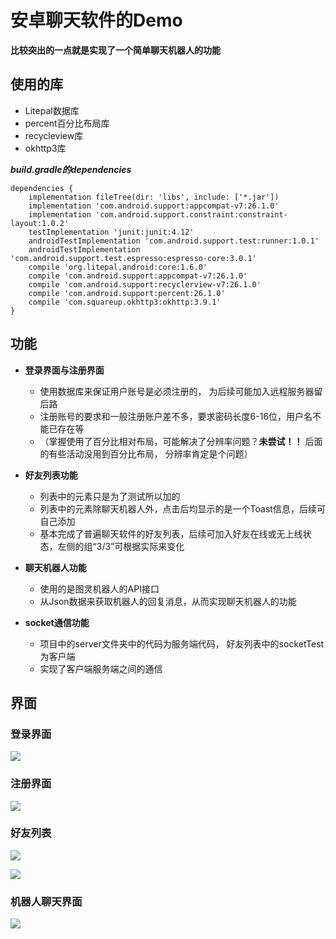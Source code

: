 ﻿# 安卓聊天软件的Demo

**比较突出的一点就是实现了一个简单聊天机器人的功能**

## 使用的库

- Litepal数据库
- percent百分比布局库
- recycleview库
- okhttp3库

***build.gradle的dependencies***
```
dependencies {
    implementation fileTree(dir: 'libs', include: ['*.jar'])
    implementation 'com.android.support:appcompat-v7:26.1.0'
    implementation 'com.android.support.constraint:constraint-layout:1.0.2'
    testImplementation 'junit:junit:4.12'
    androidTestImplementation 'com.android.support.test:runner:1.0.1'
    androidTestImplementation 'com.android.support.test.espresso:espresso-core:3.0.1'
    compile 'org.litepal.android:core:1.6.0'
    compile 'com.android.support:appcompat-v7:26.1.0'
    compile 'com.android.support:recyclerview-v7:26.1.0'
    compile 'com.android.support:percent:26.1.0'
    compile 'com.squareup.okhttp3:okhttp:3.9.1'
}

```
## 功能
    
- **登录界面与注册界面**

    + 使用数据库来保证用户账号是必须注册的， 为后续可能加入远程服务器留后路
    + 注册账号的要求和一般注册账户差不多，要求密码长度6-16位，用户名不能已存在等
    + （掌握使用了百分比相对布局，可能解决了分辨率问题？**未尝试！！** 后面的有些活动没用到百分比布局， 分辨率肯定是个问题）

- **好友列表功能**
    
    + 列表中的元素只是为了测试所以加的
    + 列表中的元素除聊天机器人外，点击后均显示的是一个Toast信息，后续可自己添加 
    + 基本完成了普遍聊天软件的好友列表，后续可加入好友在线或无上线状态，左侧的组“3/3”可根据实际来变化

- **聊天机器人功能**

    + 使用的是图灵机器人的API接口
    + 从Json数据来获取机器人的回复消息，从而实现聊天机器人的功能 

- **socket通信功能**

    + 项目中的server文件夹中的代码为服务端代码， 好友列表中的socketTest为客户端
    + 实现了客户端服务端之间的通信

## 界面

### 登录界面

![](img_README/login_pic.png)

### 注册界面

![](img_README/sign_up_pic.png)

### 好友列表

![](img_README/friends_list.png)

![](img_README/friends_list2.png)

### 机器人聊天界面

![](img_README/robot.png)